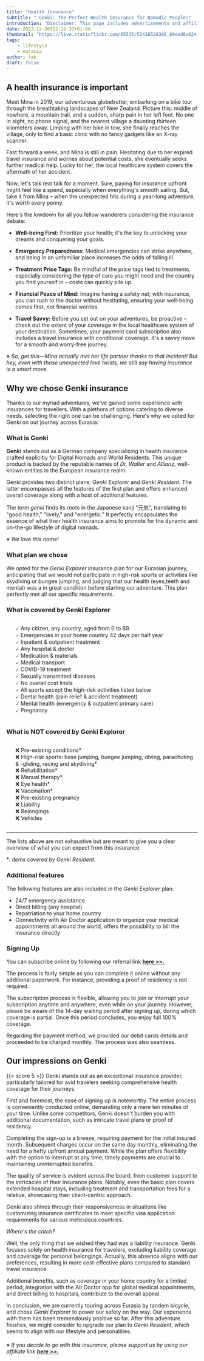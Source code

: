 ```yaml
---
title: "Health Insurance"
subtitle: " Genki: The Perfect Health Insurance for Nomadic People!"
introduction: "Disclaimer: This page includes advertisements and affiliate links. Clicking on these links will not affect the prices you encounter, but it will contribute a small commission to us as a gesture of your support. <hr><div style=''>※ If you decide to go with this insurance, <p>please support us by using our affiliate link <a href='https://www.genki.world/with/fabandmina'><b>here >>.</b></a></p></div>"
date: 2023-12-30T12:12:33+01:00
thumbnail: "https://live.staticflickr.com/65535/53416526386_89eed8e024_c.jpg"
tags:
    - lifestyle
    - eurasia
author: fab
draft: false
---
```


## A health insurance is important
Meet Mina in 2019, our adventurous globetrotter, embarking on a bike tour through the breathtaking landscapes of New Zealand. Picture this: middle of nowhere, a mountain trail, and a sudden, sharp pain in her left foot. No one in sight, no phone signal, and the nearest village a daunting thirteen kilometers away. Limping with her bike in tow, she finally reaches the village, only to find a basic clinic with no fancy gadgets like an X-ray scanner.

Fast forward a week, and Mina is still in pain. Hesitating due to her expired travel insurance and worries about potential costs, she eventually seeks further medical help. Lucky for her, the local healthcare system covers the aftermath of her accident.

Now, let's talk real talk for a moment. Sure, paying for insurance upfront might feel like a spend, especially when everything's smooth sailing. But, take it from Mina – when the unexpected hits during a year-long adventure, it's worth every penny.

Here's the lowdown for all you fellow wanderers considering the insurance debate:


- **Well-being First:** Prioritize your health; it's the key to unlocking your dreams and conquering your goals.

- **Emergency Preparedness:** Medical emergencies can strike anywhere, and being in an unfamiliar place increases the odds of falling ill.

- **Treatment Price Tags:** Be mindful of the price tags tied to treatments, especially considering the type of care you might need and the country you find yourself in – costs can quickly pile up.

- **Financial Peace of Mind:** Imagine having a safety net; with insurance, you can rush to the doctor without hesitating, ensuring your well-being comes first, not financial worries.

- **Travel Savvy:** Before you set out on your adventures, be proactive – check out the extent of your coverage in the local healthcare system of your destination. Sometimes, your payment card subscription also includes a travel insurance with conditional coverage. It's a savvy move for a smooth and worry-free journey.


※ *So, get this—Mina actually met her life partner thanks to that incident! But hey, even with those unexpected love twists, we still say having insurance is a smart move.*

## Why we chose Genki insurance
Thanks to our myriad adventures, we've gained some experience with insurances for travellers. With a plethora of options catering to diverse needs, selecting the right one can be challenging. Here's why we opted for Genki on our journey across Eurasia:

### What is Genki
**Genki** stands out as a German company specializing in health insurance crafted explicitly for Digital Nomads and World Residents. This unique product is backed by the reputable names of *Dr. Walter* and *Allianz*, well-known entities in the European insurance realm.

Genki provides two distinct plans: *Genki Explorer* and *Genki Resident*. The latter encompasses all the features of the first plan and offers enhanced overall coverage along with a host of additional features.

The term *genki* finds its roots in the Japanese kanji "元気", translating to "good health," "lively," and "energetic." It perfectly encapsulates the essence of what their health insurance aims to promote for the dynamic and on-the-go lifestyle of digital nomads.


※ *We love this name!*

### What plan we chose
We opted for the *Genki Explorer* insurance plan for our Eurasian journey, anticipating that we would not participate in high-risk sports or activities like skydiving or bungee jumping, and judging that our health (eyes,teeth and mental) was a in great condition before starting our adventure. This plan perfectly met all our specific requirements.

### What is covered by Genki Explorer
<ul style="list-style: none;display: inline-block;">
<li>🗸 Any citizen, any country, aged from 0 to 69.</li>
<li>🗸 Emergencies in your home country 42 days per half year</li>
<li>🗸 Inpatient & outpatient treatment</li>
<li>🗸 Any hospital & doctor</li>
<li>🗸 Medication & materials</li>
<li>🗸 Medical transport</li>
<li>🗸 COVID-19 treatment</li>
<li>🗸 Sexually transmitted diseases</li>
<li>🗸 No overall cost limits</li>
<li>🗸 All sports except the high-risk activities listed below</li>
<li>🗸 Dental health (pain relief & accident treatment)</li>
<li>🗸 Mental health (emergency & outpatient primary care)</li>
<li>🗸 Pregnancy</li>

</ul>


### What is NOT covered by Genki Explorer
<ul style="list-style: none;display: inline-block;">
<li>❌ Pre-existing conditions*</li>
<li>❌ High-risk sports: base jumping, bungee jumping, diving, parachuting & -gliding, racing and skydiving*</li>
<li>❌ Rehabilitation*</li>
<li>❌ Manual therapy*</li>
<li>❌ Eye health*</li>
<li>❌ Vaccination*</li>
<li>❌ Pre-existing pregnancy</li>
<li>❌ Liability</li>
<li>❌ Belongings</li>
<li>❌ Vehicles</li>
</ul>

<hr>

The lists above are not exhaustive but are meant to give you a clear overview of what you can expect from this insurance.

**: items covered by Genki Resident.*

### Additional features
The following features are also included in the *Genki Explorer* plan:	
- 24/7 emergency assistance	
- Direct billing (any hospital)
- Repatriation to your home country
- Connectivity with Air Doctor application to organize your medical appointments all around the world, offers the possibility to bill the insurance directly

### Signing Up
You can subscribe online by following our referral link **[here >>.](https://www.genki.world/with/fabandmina)**

The process is fairly simple as you can complete it online without any additional paperwork. For instance, providing a proof of residency is not required.

The subscription process is flexible, allowing you to join or interrupt your subscription anytime and anywhere, even while on your journey. However, please be aware of the 14-day waiting period after signing up, during which coverage is partial. Once this period concludes, you enjoy full 100% coverage.

Regarding the payment method, we provided our debit cards details and proceeded to be charged monthly. The process was also seamless.


## Our impressions on Genki
{{< score 5 >}}
Genki stands out as an exceptional insurance provider, particularly tailored for avid travelers seeking comprehensive health coverage for their journeys.

First and foremost, the ease of signing up is noteworthy. The entire process is conveniently conducted online, demanding only a mere ten minutes of your time. Unlike some competitors, Genki doesn't burden you with additional documentation, such as intricate travel plans or proof of residency.

Completing the sign-up is a breeze, requiring payment for the initial insured month. Subsequent charges occur on the same day monthly, eliminating the need for a hefty upfront annual payment. While the plan offers flexibility with the option to interrupt at any time, timely payments are crucial to maintaining uninterrupted benefits.

The quality of service is evident across the board, from customer support to the intricacies of their insurance plans. Notably, even the basic plan covers extended hospital stays, including treatment and transportation fees for a relative, showcasing their client-centric approach.

Genki also shines through their responsiveness in situations like customizing insurance certificates to meet specific visa application requirements for various meticulous countries.

*Where's the catch?* 

Well, the only thing that we wished they had was a liability insurance. Genki focuses solely on health insurance for travelers, excluding liability coverage and coverage for personal belongings. Actually, this absence aligns with our preferences, resulting in more cost-effective plans compared to standard travel insurance. 

Additional benefits, such as coverage in your home country for a limited period, integration with the Air Doctor app for global medical appointments, and direct billing to hospitals, contribute to the overall appeal.

In conclusion, we are currently touring across Eurasia by tandem bicycle, and chose *Genki Explorer* to power our safety on the way. Our experience with them has been tremendously positive so far. After this adventure finishes, we might consider to upgrade our plan to *Genki Resident*, which seems to align with our lifestyle and personalities. 

####

※ *If you decide to go with this insurance, please support us by using our affiliate link **[here >>.](https://www.genki.world/with/fabandmina)***
